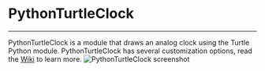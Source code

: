 # PythonTurtleClock
---
PythonTurtleClock is a module that draws an analog clock using the Turtle Python module. PythonTurtleClock has several customization options, read the [Wiki](https://github.com/jbrain4/PythonTurtleClock/wiki) to learn more.
![PythonTurtleClock screenshot](https://jbrain4.github.io/resources/python-turtle-clock/screenshot.png)
